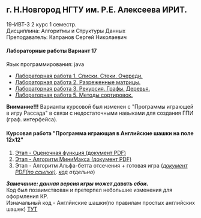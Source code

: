 ## г. Н.Новгород НГТУ им. Р.Е. Алексеева ИРИТ. ##
19-ИВТ-3 2 курс 1 семестр.  
Дисциплина: Алгоритмы и Структуры Данных  
Преподаватель: Капранов Сергей Николаевич  
  
  
#### Лабораторные работы Вариант 17 ####
Язык программирования: java

+ [Лабораторная работа 1. Списки. Стеки. Очереди.](https://github.com/progerSapog/Algorithms-and-data-structures-2-course-1-semester-/tree/main/%D0%9B%D0%B0%D0%B1%D0%BE%D1%80%D0%B0%D1%82%D0%BE%D1%80%D0%BD%D0%B0%D1%8F%20%E2%84%961/ "1ая лабораторная работа")
+ [Лабораторная работа 2. Разреженные матрицы.](https://github.com/progerSapog/Algorithms-and-data-structures-2-course-1-semester-/tree/main/%D0%9B%D0%B0%D0%B1%D0%BE%D1%80%D0%B0%D1%82%D0%BE%D1%80%D0%BD%D0%B0%D1%8F%20%E2%84%962 "2ая лабораторная работа")	
+ [Лабораторная работа 3. Рекурсия. Графы. Деревья.](https://github.com/progerSapog/Algorithms-and-data-structures-2-course-1-semester-/tree/main/%D0%9B%D0%B0%D0%B1%D0%BE%D1%80%D0%B0%D1%82%D0%BE%D1%80%D0%BD%D0%B0%D1%8F%20%E2%84%963 "3ая лабораторная работа")
+ [Лабораторная работа 5. Методы сортировок.](https://github.com/progerSapog/Algorithms-and-data-structures-2-course-1-semester-/tree/main/%D0%9B%D0%B0%D0%B1%D0%BE%D1%80%D0%B0%D1%82%D0%BE%D1%80%D0%BD%D0%B0%D1%8F%20%E2%84%965 "5ая лабораторная работа")  
  
  
**Внимание!!!** Варианты курсовой был изменен с "Программы играющей в игру Рассада" в связи с недостаточными навыками для создания ГПИ (граф. интерфейса).  
  
  
#### Курсовая работа "Программа играющая в Английские шашки на поле 12х12" #####
  1. [Этап - Оценочная функция  (документ PDF)](https://github.com/progerSapog/Algorithms-and-data-structures-2-course-1-semester-/blob/main/%D0%9A%D1%83%D1%80%D1%81%D0%BE%D0%B2%D0%B0%D1%8F/%D0%90%D0%A1%D0%94_19_%D0%98%D0%92%D0%A2_3_%D0%A1%D0%B0%D0%BF%D0%BE%D0%B6%D0%BD%D0%B8%D0%BA%D0%BE%D0%B2_%D0%92%D0%BB%D0%B0%D0%B4%D0%B8%D1%81%D0%BB%D0%B0%D0%B2_%D0%9E%D0%BB%D0%B5%D0%B3%D0%BE%D0%B2%D0%B8%D1%87_%D0%9A%D0%A0_%D0%AD%D1%82%D0%B0%D0%BF1.pdf "Только pdf файл")
  2. [Этап - Алгоритм МиниМакса (документ PDF)](https://github.com/progerSapog/Algorithms-and-data-structures-2-course-1-semester-/blob/main/%D0%9A%D1%83%D1%80%D1%81%D0%BE%D0%B2%D0%B0%D1%8F/%D0%90%D0%A1%D0%94_19_%D0%98%D0%92%D0%A2_3_%D0%A1%D0%B0%D0%BF%D0%BE%D0%B6%D0%BD%D0%B8%D0%BA%D0%BE%D0%B2_%D0%92%D0%BB%D0%B0%D0%B4%D0%B8%D1%81%D0%BB%D0%B0%D0%B2_%D0%9E%D0%BB%D0%B5%D0%B3%D0%BE%D0%B2%D0%B8%D1%87_%D0%9A%D0%A0_%D0%AD%D1%82%D0%B0%D0%BF2.pdf "Только pdf файл")
  3. Этап - Алгоритм Альфа-бетта отсечения + готовая игра (_[документ PDF(по ссылке)](https://github.com/progerSapog/Algorithms-and-data-structures-2-course-1-semester-/blob/main/%D0%9A%D1%83%D1%80%D1%81%D0%BE%D0%B2%D0%B0%D1%8F/%D0%90%D0%A1%D0%94_19_%D0%98%D0%92%D0%A2_3_%D0%A1%D0%B0%D0%BF%D0%BE%D0%B6%D0%BD%D0%B8%D0%BA%D0%BE%D0%B2_%D0%92%D0%BB%D0%B0%D0%B4%D0%B8%D1%81%D0%BB%D0%B0%D0%B2_%D0%9E%D0%BB%D0%B5%D0%B3%D0%BE%D0%B2%D0%B8%D1%87_%D0%9A%D0%A0_%D0%AD%D1%82%D0%B0%D0%BF3.pdf "зdf файл"). [код](https://github.com/progerSapog/Algorithms-and-data-structures-2-course-1-semester-/tree/main/%D0%9A%D1%83%D1%80%D1%81%D0%BE%D0%B2%D0%B0%D1%8F/%D0%9A%D0%BE%D0%B4 "код самой игры")  отдельно_)

***Замечание: данная версия игры может давать сбои.***  
Код был позаимствован и претерпел небольшие изменения для оформления КР.  
Изначальный код - Англйиские шашки(по правилам простых английских шашек) [ТУТ](https://github.com/Jonathan-Pearce "хвала и честь этим шашкам и их автору")

